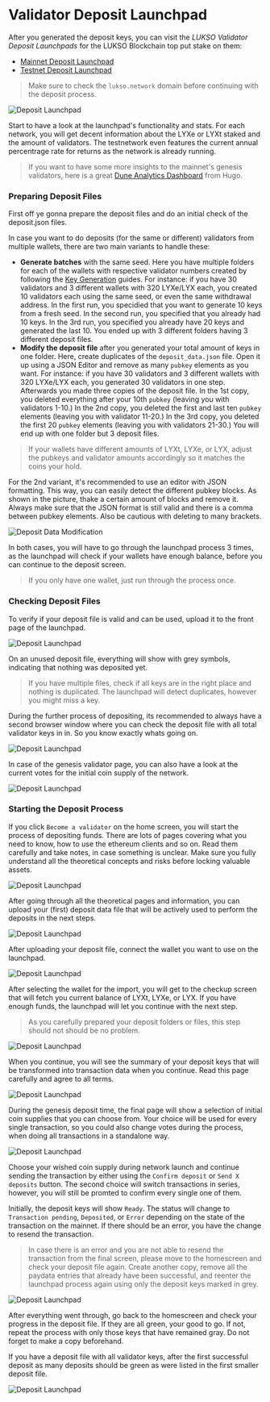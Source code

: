 # Validator Deposit Launchpad

After you generated the deposit keys, you can visit the _LUKSO Validator Deposit Launchpads_ for the LUKSO Blockchain top put stake on them:

- [Mainnet Deposit Launchpad](https://deposit.mainnet.lukso.network/en/)
- [Testnet Deposit Launchpad](https://deposit.testnet.lukso.network/en/)

> Make sure to check the `lukso.network` domain before continuing with the deposit process.

![Deposit Launchpad](/img/launchpad_1.png)

Start to have a look at the launchpad's functionality and stats. For each network, you will get decent information about the LYXe or LYXt staked and the amount of validators. The testnetwork even features the current annual percentrage rate for returns as the network is already running.

> If you want to have some more insights to the mainnet's genesis validators, here is a great [Dune Analytics Dashboard](https://dune.com/hmc/lukso-genesis-validators) from Hugo.

### Preparing Deposit Files

First off ye gonna prepare the deposit files and do an initial check of the deposit.json files.

In case you want to do deposits (for the same or different) validators from multiple wallets, there are two main variants to handle these:

- **Generate batches** with the same seed. Here you have multiple folders for each of the wallets with respective validator numbers created by following the [Key Generation](/validator-key-generation/) guides. For instance: if you have 30 validators and 3 different wallets with 320 LYXe/LYX each, you created 10 validators each using the same seed, or even the same withdrawal address. In the first run, you specidied that you want to generate 10 keys from a fresh seed. In the second run, you specified that you already had 10 keys. In the 3rd run, you specified you already have 20 keys and generated the last 10. You ended up with 3 different folders having 3 different deposit files.
- **Modify the deposit file** after you generated your total amount of keys in one folder. Here, create duplicates of the `deposit_data.json` file. Open it up using a JSON Editor and remove as many `pubkey` elements as you want. For instance: if you have 30 validators and 3 different wallets with 320 LYXe/LYX each, you generated 30 validators in one step. Afterwards you made three copies of the deposit file. In the 1st copy, you deleted everything after your 10th `pubkey` (leaving you with validators 1-10.) In the 2nd copy, you deleted the first and last ten `pubkey` elements (leaving you with validator 11-20.) In the 3rd copy, you deleted the first 20 `pubkey` elements (leaving you with validators 21-30.) You will end up with one folder but 3 deposit files.

> If your wallets have different amounts of LYXt, LYXe, or LYX, adjust the pubkeys and validator amounts accordingly so it matches the coins your hold.

For the 2nd variant, it's recommended to use an editor with JSON formatting. This way, you can easily detect the different pubkey blocks. As shown in the picture, thake a certain amount of blocks and remove it. Always make sure that the JSON format is still valid and there is a comma between pubkey elements. Also be cautious with deleting to many brackets.

![Deposit Data Modification](/img/deposit_modify.png)

In both cases, you will have to go through the launchpad process 3 times, as the launchpad will check if your wallets have enough balance, before you can continue to the deposit screen.

> If you only have one wallet, just run through the process once.

### Checking Deposit Files

To verify if your deposit file is valid and can be used, upload it to the front page of the launchpad.

![Deposit Launchpad](/img/launchpad_2.png)

On an unused deposit file, everything will show with grey symbols, indicating that nothing was deposited yet.

> If you have multiple files, check if all keys are in the right place and nothing is duplicated. The launchpad will detect duplicates, however you might miss a key.

During the further process of depositing, its recommended to always have a second browser window where you can check the deposit file with all total validator keys in in. So you know exactly whats going on.

![Deposit Launchpad](/img/launchpad_3.png)

In case of the genesis validator page, you can also have a look at the current votes for the initial coin supply of the network.

![Deposit Launchpad](/img/launchpad_4.png)

### Starting the Deposit Process

If you click `Become a validator` on the home screen, you will start the process of depositing funds. There are lots of pages covering what you need to know, how to use the ethereum clients and so on. Read them carefully and take notes, in case something is unclear. Make sure you fully understand all the theoretical concepts and risks before locking valuable assets.

![Deposit Launchpad](/img/launchpad_5.png)

After going through all the theoretical pages and information, you can upload your (first) deposit data file that will be actively used to perform the deposits in the next steps.

![Deposit Launchpad](/img/launchpad_6.png)

After uploading your deposit file, connect the wallet you want to use on the launchpad.

![Deposit Launchpad](/img/launchpad_7.png)

After selecting the wallet for the import, you will get to the checkup screen that will fetch you current balance of LYXt, LYXe, or LYX. If you have enough funds, the launchpad will let you continue with the next step.

> As you carefully prepared your deposit folders or files, this step should not should be no problem.

![Deposit Launchpad](/img/launchpad_8.png)

When you continue, you will see the summary of your deposit keys that will be transformed into transaction data when you continue. Read this page carefully and agree to all terms.

![Deposit Launchpad](/img/launchpad_9.png)

During the genesis deposit time, the final page will show a selection of initial coin supplies that you can choose from. Your choice will be used for every single transaction, so you could also change votes during the process, when doing all transactions in a standalone way.

![Deposit Launchpad](/img/launchpad_10.png)

Choose your wished coin supply during network launch and continue sending the transaction by either using the `Confirm deposit` or `Send X deposits` button. The second choice will switch transactions in series, however, you will still be promted to confirm every single one of them.

Initially, the deposit keys will show `Ready`. The status will change to `Transaction pending`, `Deposited`, or `Error` depending on the state of the transaction on the mainnet. If there should be an error, you have the change to resend the transaction.

> In case there is an error and you are not able to resend the transaction from the final screen, please move to the homescreen and check your deposit file again. Create another copy, remove all the paydata entries that already have been successful, and reenter the launchpad process again using only the deposit keys marked in grey.

![Deposit Launchpad](/img/launchpad_11.png)

After everything went through, go back to the homescreen and check your progress in the deposit file. If they are all green, your good to go. If not, repeat the process with only those keys that have remained gray. Do not forget to make a copy beforehand.

If you have a deposit file with all validator keys, after the first successful deposit as many deposits should be green as were listed in the first smaller deposit file.

![Deposit Launchpad](/img/launchpad_12.png)
